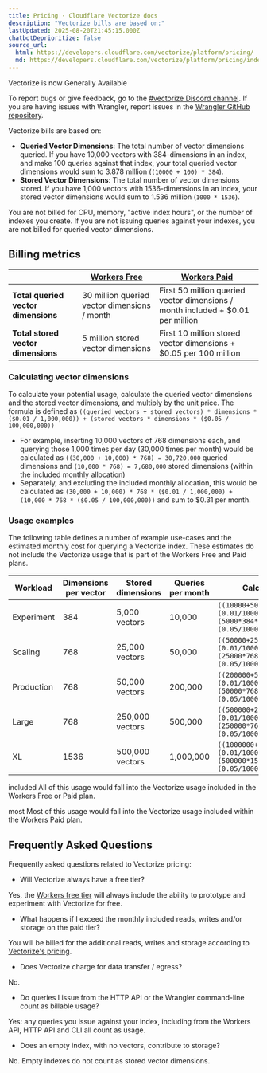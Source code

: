 ```yaml
---
title: Pricing · Cloudflare Vectorize docs
description: "Vectorize bills are based on:"
lastUpdated: 2025-08-20T21:45:15.000Z
chatbotDeprioritize: false
source_url:
  html: https://developers.cloudflare.com/vectorize/platform/pricing/
  md: https://developers.cloudflare.com/vectorize/platform/pricing/index.md
---
```


Vectorize is now Generally Available

To report bugs or give feedback, go to the [#vectorize Discord channel](https://discord.cloudflare.com). If you are having issues with Wrangler, report issues in the [Wrangler GitHub repository](https://github.com/cloudflare/workers-sdk/issues/new/choose).

Vectorize bills are based on:

* **Queried Vector Dimensions**: The total number of vector dimensions queried. If you have 10,000 vectors with 384-dimensions in an index, and make 100 queries against that index, your total queried vector dimensions would sum to 3.878 million (`(10000 + 100) * 384`).
* **Stored Vector Dimensions**: The total number of vector dimensions stored. If you have 1,000 vectors with 1536-dimensions in an index, your stored vector dimensions would sum to 1.536 million (`1000 * 1536`).

You are not billed for CPU, memory, "active index hours", or the number of indexes you create. If you are not issuing queries against your indexes, you are not billed for queried vector dimensions.

## Billing metrics

| | [Workers Free](https://developers.cloudflare.com/workers/platform/pricing/#workers) | [Workers Paid](https://developers.cloudflare.com/workers/platform/pricing/#workers) |
| - | - | - |
| **Total queried vector dimensions** | 30 million queried vector dimensions / month | First 50 million queried vector dimensions / month included + $0.01 per million |
| **Total stored vector dimensions** | 5 million stored vector dimensions | First 10 million stored vector dimensions + $0.05 per 100 million |

### Calculating vector dimensions

To calculate your potential usage, calculate the queried vector dimensions and the stored vector dimensions, and multiply by the unit price. The formula is defined as `((queried vectors + stored vectors) * dimensions * ($0.01 / 1,000,000)) + (stored vectors * dimensions * ($0.05 / 100,000,000))`

* For example, inserting 10,000 vectors of 768 dimensions each, and querying those 1,000 times per day (30,000 times per month) would be calculated as `((30,000 + 10,000) * 768) = 30,720,000` queried dimensions and `(10,000 * 768) = 7,680,000` stored dimensions (within the included monthly allocation)
* Separately, and excluding the included monthly allocation, this would be calculated as `(30,000 + 10,000) * 768 * ($0.01 / 1,000,000) + (10,000 * 768 * ($0.05 / 100,000,000))` and sum to $0.31 per month.

### Usage examples

The following table defines a number of example use-cases and the estimated monthly cost for querying a Vectorize index. These estimates do not include the Vectorize usage that is part of the Workers Free and Paid plans.

| Workload | Dimensions per vector | Stored dimensions | Queries per month | Calculation | Estimated total |
| - | - | - | - | - | - |
| Experiment | 384 | 5,000 vectors | 10,000 | `((10000+5000)*384*(0.01/1000000)) + (5000*384*(0.05/100000000))` | $0.06 / mo included |
| Scaling | 768 | 25,000 vectors | 50,000 | `((50000+25000)*768*(0.01/1000000)) + (25000*768*(0.05/100000000))` | $0.59 / mo most |
| Production | 768 | 50,000 vectors | 200,000 | `((200000+50000)*768*(0.01/1000000)) + (50000*768*(0.05/100000000))` | $1.94 / mo |
| Large | 768 | 250,000 vectors | 500,000 | `((500000+250000)*768*(0.01/1000000)) + (250000*768*(0.05/100000000))` | $5.86 / mo |
| XL | 1536 | 500,000 vectors | 1,000,000 | `((1000000+500000)*1536*(0.01/1000000)) + (500000*1536*(0.05/100000000))` | $23.42 / mo |

included All of this usage would fall into the Vectorize usage included in the Workers Free or Paid plan.

most Most of this usage would fall into the Vectorize usage included within the Workers Paid plan.

## Frequently Asked Questions

Frequently asked questions related to Vectorize pricing:

* Will Vectorize always have a free tier?

Yes, the [Workers free tier](https://developers.cloudflare.com/workers/platform/pricing/#workers) will always include the ability to prototype and experiment with Vectorize for free.

* What happens if I exceed the monthly included reads, writes and/or storage on the paid tier?

You will be billed for the additional reads, writes and storage according to [Vectorize's pricing](#billing-metrics).

* Does Vectorize charge for data transfer / egress?

No.

* Do queries I issue from the HTTP API or the Wrangler command-line count as billable usage?

Yes: any queries you issue against your index, including from the Workers API, HTTP API and CLI all count as usage.

* Does an empty index, with no vectors, contribute to storage?

No. Empty indexes do not count as stored vector dimensions.

